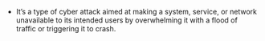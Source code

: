 - It’s a type of cyber attack aimed at making a system, service, or network unavailable to its intended users by overwhelming it with a flood of traffic or triggering it to crash.
